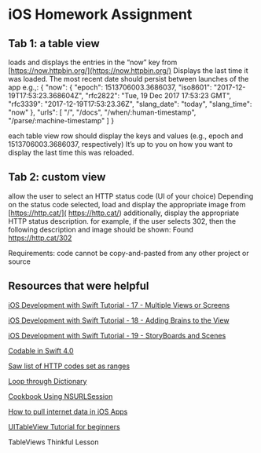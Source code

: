 # iOS Homework Assignment


## Tab 1: a table view

loads and displays the entries in the “now” key from [https://now.httpbin.org/](https://now.httpbin.org/)
Displays the last time it was loaded. The most recent date should persist between launches of the app
e.g.,:
{
"now": {
"epoch": 1513706003.3686037,
"iso8601": "2017-12-19T17:53:23.368604Z",
"rfc2822": "Tue, 19 Dec 2017 17:53:23 GMT",
"rfc3339": "2017-12-19T17:53:23.36Z",
"slang_date": "today",
"slang_time": "now"
},
"urls": [
"/",
"/docs",
"/when/:human-timestamp",
"/parse/:machine-timestamp"
]
}


each table view row should display the keys and values (e.g., epoch and 1513706003.3686037, respectively)
It’s up to you on how you want to display the last time this was reloaded.


## Tab 2: custom view

allow the user to select an HTTP status code (UI of your choice)
Depending on the status code selected, load and display the appropriate image from [https://http.cat/]( https://http.cat/)
additionally, display the appropriate HTTP status description.
for example, if the user selects 302, then the following description and image should be shown:
Found
https://http.cat/302


Requirements:
code cannot be copy-and-pasted from any other project or source

## Resources that were helpful


[iOS Development with Swift Tutorial - 17 - Multiple Views or Screens](https://www.youtube.com/watch?v=B9yV4YeEmNA)

[iOS Development with Swift Tutorial - 18 - Adding Brains to the View](https://www.youtube.com/watch?v=EdRSoh1Y9Hw)

[iOS Development with Swift Tutorial - 19 - StoryBoards and Scenes](https://www.youtube.com/watch?v=Mhko_0ixnqo)

[Codable in Swift 4.0](https://medium.com/@sarunw/codable-in-swift-4-0-1a12e38599d8)

[Saw list of HTTP codes set as ranges](https://github.com/rhodgkins/SwiftHTTPStatusCodes/blob/master/Sources/HTTPStatusCodes%2BExtensions.swift)

[Loop through Dictionary](https://iswift.org/cookbook/loop-through-dictionary)

[Cookbook Using NSURLSession](https://www.raywenderlich.com/67081/cookbook-using-nsurlsession)

[How to pull internet data in iOS Apps](https://swiftludus.org/how-to-pull-internet-data-in-ios-apps/)

[UITableView Tutorial for beginners](http://www.thomashanning.com/uitableview-tutorial-for-beginners/)

TableViews Thinkful Lesson














